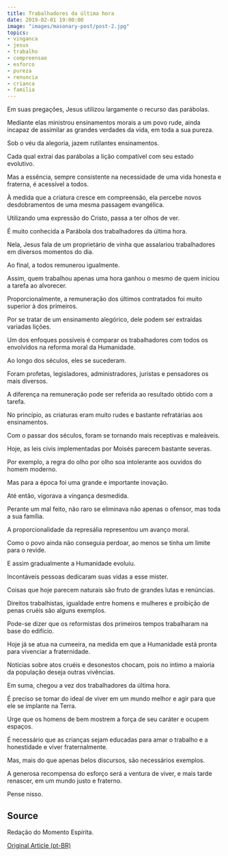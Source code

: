 ```yaml
---
title: Trabalhadores da última hora
date: 2019-02-01 19:00:00
image: "images/masonary-post/post-2.jpg"
topics: 
- vinganca
- jesus
- trabalho
- compreensao
- esforco
- pureza
- renuncia
- crianca
- familia
---
```


Em suas pregações, Jesus utilizou largamente o recurso das parábolas.

Mediante elas ministrou ensinamentos morais a um povo rude, ainda incapaz de
assimilar as grandes verdades da vida, em toda a sua pureza.

Sob o véu da alegoria, jazem rutilantes ensinamentos.

Cada qual extrai das parábolas a lição compatível com seu estado evolutivo.

Mas a essência, sempre consistente na necessidade de uma vida honesta e
fraterna, é acessível a todos.

À medida que a criatura cresce em compreensão, ela percebe novos desdobramentos
de uma mesma passagem evangélica.

Utilizando uma expressão do Cristo, passa a ter olhos de ver.

É muito conhecida a Parábola dos trabalhadores da última hora.

Nela, Jesus fala de um proprietário de vinha que assalariou trabalhadores em
diversos momentos do dia.

Ao final, a todos remunerou igualmente.

Assim, quem trabalhou apenas uma hora ganhou o mesmo de quem iniciou a tarefa
ao alvorecer.

Proporcionalmente, a remuneração dos últimos contratados foi muito superior à
dos primeiros.

Por se tratar de um ensinamento alegórico, dele podem ser extraídas variadas
lições.

Um dos enfoques possíveis é comparar os trabalhadores com todos os envolvidos
na reforma moral da Humanidade.

Ao longo dos séculos, eles se sucederam.

Foram profetas, legisladores, administradores, juristas e pensadores os mais
diversos.

A diferença na remuneração pode ser referida ao resultado obtido com a tarefa.

No princípio, as criaturas eram muito rudes e bastante refratárias aos
ensinamentos.

Com o passar dos séculos, foram se tornando mais receptivas e maleáveis.

Hoje, as leis civis implementadas por Moisés parecem bastante severas.

Por exemplo, a regra do olho por olho soa intolerante aos ouvidos do homem
moderno.

Mas para a época foi uma grande e importante inovação.

Até então, vigorava a vingança desmedida.

Perante um mal feito, não raro se eliminava não apenas o ofensor, mas toda a
sua família.

A proporcionalidade da represália representou um avanço moral.

Como o povo ainda não conseguia perdoar, ao menos se tinha um limite para o
revide.

E assim gradualmente a Humanidade evoluiu.

Incontáveis pessoas dedicaram suas vidas a esse mister.

Coisas que hoje parecem naturais são fruto de grandes lutas e renúncias.

Direitos trabalhistas, igualdade entre homens e mulheres e proibição de penas
cruéis são alguns exemplos.

Pode-se dizer que os reformistas dos primeiros tempos trabalharam na base do
edifício.

Hoje já se atua na cumeeira, na medida em que a Humanidade está pronta para
vivenciar a fraternidade.

Notícias sobre atos cruéis e desonestos chocam, pois no íntimo a maioria da
população deseja outras vivências.

Em suma, chegou a vez dos trabalhadores da última hora.

É preciso se tomar do ideal de viver em um mundo melhor e agir para que ele se
implante na Terra.

Urge que os homens de bem mostrem a força de seu caráter e ocupem espaços.

É necessário que as crianças sejam educadas para amar o trabalho e a
honestidade e viver fraternalmente.

Mas, mais do que apenas belos discursos, são necessários exemplos.

A generosa recompensa do esforço será a ventura de viver, e mais tarde
renascer, em um mundo justo e fraterno.

Pense nisso.

## Source
Redação do Momento Espírita.


[Original Article (pt-BR)](http://momento.com.br/pt/ler_texto.php?id=1660)
